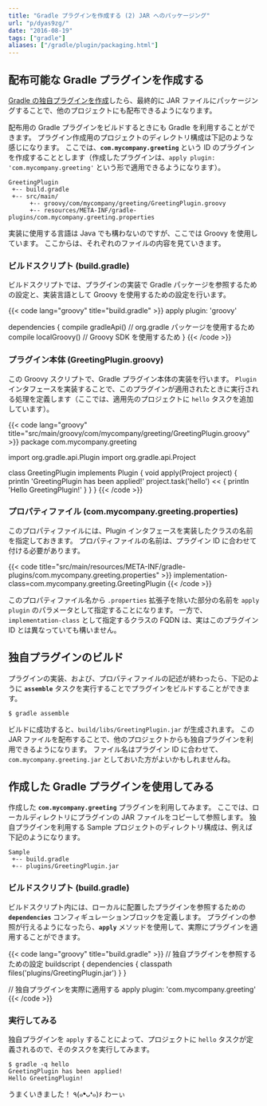 ```yaml
---
title: "Gradle プラグインを作成する (2) JAR へのパッケージング"
url: "p/dyas9zg/"
date: "2016-08-19"
tags: ["gradle"]
aliases: ["/gradle/plugin/packaging.html"]
---
```


配布可能な Gradle プラグインを作成する
----

[Gradle の独自プラグインを作成](/p/negnqwf/)したら、最終的に JAR ファイルにパッケージングすることで、他のプロジェクトにも配布できるようになります。

配布用の Gradle プラグインをビルドするときにも Gradle を利用することができます。
プラグイン作成用のプロジェクトのディレクトリ構成は下記のような感じになります。
ここでは、**`com.mycompany.greeting`** という ID のプラグインを作成することとします（作成したプラグインは、`apply plugin: 'com.mycompany.greeting'` という形で適用できるようになります）。

```
GreetingPlugin
 +-- build.gradle
 +-- src/main/
      +-- groovy/com/mycompany/greeting/GreetingPlugin.groovy
      +-- resources/META-INF/gradle-plugins/com.mycompany.greeting.properties
```

実装に使用する言語は Java でも構わないのですが、ここでは Groovy を使用しています。
ここからは、それぞれのファイルの内容を見ていきます。

### ビルドスクリプト (build.gradle)

ビルドスクリプトでは、プラグインの実装で Gradle パッケージを参照するための設定と、実装言語として Groovy を使用するための設定を行います。

{{< code lang="groovy" title="build.gradle" >}}
apply plugin: 'groovy'

dependencies {
    compile gradleApi()    // org.gradle パッケージを使用するため
    compile localGroovy()  // Groovy SDK を使用するため
}
{{< /code >}}

### プラグイン本体 (GreetingPlugin.groovy)

この Groovy スクリプトで、Gradle プラグイン本体の実装を行います。
`Plugin` インタフェースを実装することで、このプラグインが適用されたときに実行される処理を定義します（ここでは、適用先のプロジェクトに `hello` タスクを追加しています）。

{{< code lang="groovy" title="src/main/groovy/com/mycompany/greeting/GreetingPlugin.groovy" >}}
package com.mycompany.greeting

import org.gradle.api.Plugin
import org.gradle.api.Project

class GreetingPlugin implements Plugin<Project> {
    void apply(Project project) {
        println 'GreetingPlugin has been applied!'
        project.task('hello') << {
            println 'Hello GreetingPlugin!'
        }
    }
}
{{< /code >}}

### プロパティファイル (com.mycompany.greeting.properties)

このプロパティファイルには、Plugin インタフェースを実装したクラスの名前を指定しておきます。
プロパティファイルの名前は、プラグイン ID に合わせて付ける必要があります。

{{< code title="src/main/resources/META-INF/gradle-plugins/com.mycompany.greeting.properties" >}}
implementation-class=com.mycompany.greeting.GreetingPlugin
{{< /code >}}

このプロパティファイル名から `.properties` 拡張子を除いた部分の名前を `apply plugin` のパラメータとして指定することになります。
一方で、`implementation-class` として指定するクラスの FQDN は、実はこのプラグイン ID とは異なっていても構いません。


独自プラグインのビルド
----

プラグインの実装、および、プロパティファイルの記述が終わったら、下記のように **`assemble`** タスクを実行することでプラグインをビルドすることができます。

```console
$ gradle assemble
```

ビルドに成功すると、`build/libs/GreetingPlugin.jar` が生成されます。
この JAR ファイルを配布することで、他のプロジェクトからも独自プラグインを利用できるようになります。
ファイル名はプラグイン ID に合わせて、`com.mycompany.greeting.jar` としておいた方がよいかもしれませんね。


作成した Gradle プラグインを使用してみる
----

作成した **`com.mycompany.greeting`** プラグインを利用してみます。
ここでは、ローカルディレクトリにプラグインの JAR ファイルをコピーして参照します。
独自プラグインを利用する Sample プロジェクトのディレクトリ構成は、例えば下記のようになります。

```
Sample
 +-- build.gradle
 +-- plugins/GreetingPlugin.jar
```

### ビルドスクリプト (build.gradle)

ビルドスクリプト内には、ローカルに配置したプラグインを参照するための **`dependencies`** コンフィギュレーションブロックを定義します。
プラグインの参照が行えるようになったら、**`apply`** メソッドを使用して、実際にプラグインを適用することができます。

{{< code lang="groovy" title="build.gradle" >}}
// 独自プラグインを参照するための設定
buildscript {
    dependencies {
        classpath files('plugins/GreetingPlugin.jar')
    }
}

// 独自プラグインを実際に適用する
apply plugin: 'com.mycompany.greeting'
{{< /code >}}

### 実行してみる

独自プラグインを `apply` することによって、プロジェクトに `hello` タスクが定義されるので、そのタスクを実行してみます。

```console
$ gradle -q hello
GreetingPlugin has been applied!
Hello GreetingPlugin!
```

うまくいきました！
٩(๑❛ᴗ❛๑)۶ わーぃ

